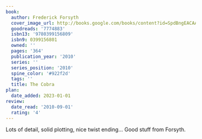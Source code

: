 ```yaml
---
book:
  author: Frederick Forsyth
  cover_image_url: http://books.google.com/books/content?id=SpdBngEACAAJ&printsec=frontcover&img=1&zoom=1&source=gbs_api
  goodreads: '7774883'
  isbn13: '9780399156809'
  isbn9: 0399156801
  owned: ''
  pages: '364'
  publication_year: '2010'
  series: ''
  series_position: '2010'
  spine_color: '#922f2d'
  tags: ''
  title: The Cobra
plan:
  date_added: 2023-01-01
review:
  date_read: '2010-09-01'
  rating: '4'
---
```


Lots of detail, solid plotting, nice twist ending... Good stuff from Forsyth.

